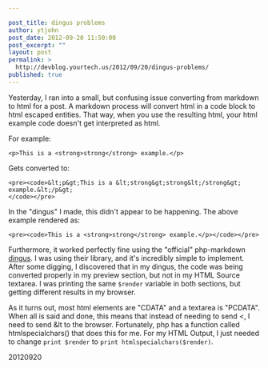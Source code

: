 ```yaml
---

post_title: dingus problems
author: ytjohn
post_date: 2012-09-20 11:50:00
post_excerpt: ""
layout: post
permalink: >
  http://devblog.yourtech.us/2012/09/20/dingus-problems/
published: true
---
```

<p>Yesterday, I ran into a small, but confusing issue converting from markdown to html for a post. A markdown process will convert html in a code block to html escaped entities. That way, when you use the resulting html, your html example code doesn't get interpreted as html.</p>
<p>For example:</p>
<pre><code>&lt;p&gt;This is a &lt;strong&gt;strong&lt;/strong&gt; example.&lt;/p&gt;
</code></pre>
<p>Gets converted to:</p>
<pre><code>&lt;pre&gt;&lt;code&gt;&amp;lt;p&amp;gt;This is a &amp;lt;strong&amp;gt;strong&amp;lt;/strong&amp;gt; example.&amp;lt;/p&amp;gt;
&lt;/code&gt;&lt;/pre&gt;
</code></pre>
<p>In the "dingus" I made, this didn't appear to be happening. The above example rendered as:</p>
<pre><code>&lt;pre&gt;&lt;code&gt;This is a &lt;strong&gt;strong&lt;/strong&gt; example.&lt;/p&gt;&lt;/code&gt;&lt;/pre&gt;
</code></pre>
<p>Furthermore, it worked perfectly fine using the "official" php-markdown <a href="http://michelf.ca/projects/php-markdown/dingus/">dingus</a>. I was using their library, and it's incredibly simple to implement. After some digging, I discovered that in my dingus, the code was being converted properly in my preview section, but not in my HTML Source textarea. I was printing the same <code>$render</code> variable in both sections, but getting different results in my browser. </p>
<p>As it turns out, most html elements are "CDATA" and a textarea is "PCDATA". When all is said and done, this means that instead of needing to send &lt;, I need to send &amp;lt to the browser. Fortunately, php has a function called htmlspecialchars() that does this for me. For my HTML Output, I just needed to change <code>print $render</code> to <code>print htmlspecialchars($render)</code>.</p>
<p>20120920</p>
